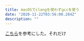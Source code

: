 ```yaml
---
title: macOSでclangを使わずgccを使う
date: "2020-11-22T03:56:00.284Z"
description: ""
---
```


[こちら](https://hkmc.jp/note/mac/use_gcc.html)を参考にした。それだけ